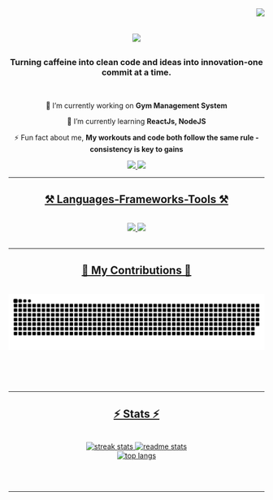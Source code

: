 <img align="right" src="https://visitor-badge.laobi.icu/badge?page_id=TNishan10.TNishan10" />

<h1 align="center">
    <img src="https://readme-typing-svg.herokuapp.com/?font=Righteous&size=35&center=true&vCenter=true&width=500&height=70&duration=4000&lines=Hi+There!+👋;+I'm+Nishan!;" />
</h1>

<h3 align="center">Turning caffeine into clean code and ideas into innovation-one commit at a time.</h3>

<br/>

<div align="center">
 
 🔭 I’m currently working on **Gym Management System**
 
 🌱 I’m currently learning **ReactJs, NodeJS**

⚡ Fun fact about me, **My workouts and code both follow the same rule - consistency is key to gains**

 </div>
 
<div align="center"> 
  <a href="mailto:tnishant110@gmail.com">
    <img src="https://img.shields.io/badge/Gmail-333333?style=for-the-badge&logo=gmail&logoColor=red" />
  </a>
  <a href="https://github.com/TNishan10/TNishan10.git" target="_blank">
    <img src="https://img.shields.io/badge/LinkedIn-0077B5?style=for-the-badge&logo=linkedin&logoColor=white" target="_blank" />
  
</div>

 <hr/>
 
<h2 align="center">⚒️ Languages-Frameworks-Tools ⚒️</h2>
<br/>
<div align="center">
    <img src="https://skillicons.dev/icons?i=javascript,react,nodejs,java,python,bootstrap,tailwind,html,css" />
    <img src="https://skillicons.dev/icons?i=mysql,git,github,vscode,eclipse,figma,windows,linux" /><br>
</div>

<br/>
<hr/>



<div align="center">
  <h2>🐍 My Contributions 🐍</h2>
  <br>
  <img alt="snake eating my contributions" src="https://raw.githubusercontent.com/TNishan10/TNishan10/output/github-contribution-grid-snake.svg" />
  
  <br/><br/><br/>
</div>

<hr/>

<h2 align="center">⚡ Stats ⚡</h2>
<br>
<div align=center>
  <img width=390 src="https://streak-stats.demolab.com/?user=TNishan10&count_private=true&theme=react&border_radius=10" alt="streak stats"/>
  <img width=390 src="https://github-readme-stats.vercel.app/api?username=TNishan10&count_private=true&show_icons=true&theme=react&rank_icon=github&border_radius=10" alt="readme stats" />
  <br/>
  <img width=325 align="center" src="https://github-readme-stats-salesp07.vercel.app/api/top-langs/?username=TNishan10&hide=HTML&langs_count=8&layout=compact&theme=react&border_radius=10&size_weight=0.5&count_weight=0.5&exclude_repo=github-readme-stats" alt="top langs" />
</div>

<br/><br/>

<hr/>

<br/>

<br/>

